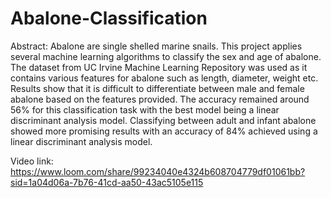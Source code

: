 # Abalone-Classification

Abstract: 
Abalone are single shelled marine snails. This project applies several machine learning algorithms to classify the sex and age of abalone. The dataset from UC Irvine Machine Learning Repository was used as it contains various features for abalone such as length, diameter, weight etc. Results show that it is difficult to differentiate between male and female abalone based on the features provided. The accuracy remained around 56% for this classification task with the best model being a linear discriminant analysis model. Classifying between adult and infant abalone showed more promising results with an accuracy of 84% achieved using a linear discriminant analysis model. 

Video link: https://www.loom.com/share/99234040e4324b608704779df01061bb?sid=1a04d06a-7b76-41cd-aa50-43ac5105e115
